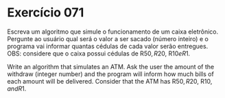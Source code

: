 # Exercício 071

Escreva um algoritmo que simule o funcionamento de um caixa eletrônico. Pergunte ao usuário qual será o valor a ser sacado (número inteiro) e o programa vai informar quantas cédulas de cada valor serão entregues.
OBS: considere que o caixa possui cédulas de R$50, R$20, R$10 e R$1.

Write an algorithm that simulates an ATM. Ask the user the amount of the withdraw (integer number) and the program will inform how much bills of each amount will be delivered. Consider that the ATM has R$50, R$20, R$10, and R$1.
